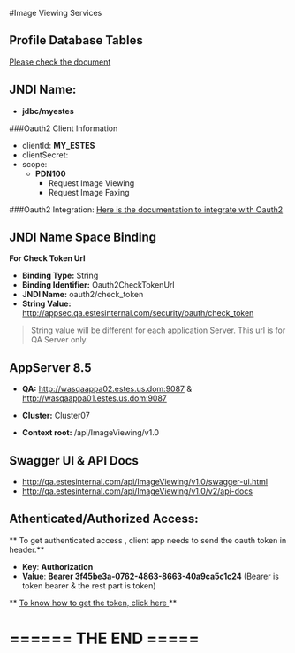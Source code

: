 #Image Viewing Services



Profile Database Tables
-----------------------------------------------------------------------------------
[Please check the document](database-sql-sproc.md)

JNDI Name:
---------------------------------
* __jdbc/myestes__


###Oauth2 Client Information

* clientId: __MY_ESTES__
* clientSecret:
* scope:
	+ __PDN100__
		* Request Image Viewing
		* Request Image Faxing

###Oauth2 Integration:
[Here is the documentation to integrate with Oauth2](https://svn-it-r001.estes.us.dom/!/#estes/view/head/SourceCode/projects/myestes/api/README.md)

JNDI Name Space Binding
------------------------------------------------------------------------------

**For Check Token Url**

* **Binding Type:** String
* **Binding Identifier:** Oauth2CheckTokenUrl
* **JNDI Name:** oauth2/check_token
* **String Value:** http://appsec.qa.estesinternal.com/security/oauth/check_token
 
> String value will be different for each application Server. This url is for QA Server only.

 
 AppServer 8.5
--------------------------
* **QA:** http://wasqaappa02.estes.us.dom:9087 & http://wasqaappa01.estes.us.dom:9087

* **Cluster:** Cluster07
* **Context root:** /api/ImageViewing/v1.0

Swagger UI & API Docs
--------------------------
* http://qa.estesinternal.com/api/ImageViewing/v1.0/swagger-ui.html
* http://qa.estesinternal.com/api/ImageViewing/v1.0/v2/api-docs



Athenticated/Authorized Access:
--------------------------------

** To get authenticated access , client app needs to send the oauth token in header.**

* **Key**: **Authorization**
* **Value**: **Bearer 3f45be3a-0762-4863-8663-40a9ca5c1c24** (Bearer is token bearer & the rest part is token)


** [To know how to get the token, click here ](https://svn-it-r001.estes.us.dom/!/#estes/view/head/Documentation/projects/common/oauth2)**





====== THE END =====
====================
